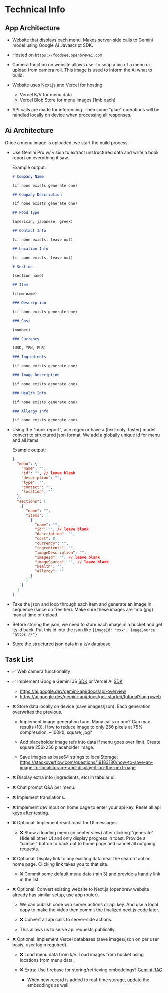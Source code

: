 # Technical Info

## App Architecture

- Website that displays each menu. Makes server-side calls to Gemini model using Google Ai Javascript SDK.

- Hosted on `https://foodsee.openbrewai.com`

- Camera function on website allows user to snap a pic of a menu or upload from camera roll. This image is used to inform the Ai what to build.

- Website uses Next.js and Vercel for hosting

  - Vercel K/V for menu data
  - Vercel Blob Store for menu images (1mb each)

- API calls are made for inferencing. Then some "glue" operations will be handled locally on device when processing all responses.

## Ai Architecture

Once a menu image is uploaded, we start the build process:

- Use Gemini Pro w/ vision to extract unstructured data and write a book report on everything it saw.

  Example output:

  ```markdown
  # Company Name

  (if none exists generate one)

  ## Company Description

  (if none exists generate one)

  ## Food Type

  (american, japanese, greek)

  ## Contact Info

  (if none exists, leave out)

  ## Location Info

  (if none exists, leave out)

  # Section

  (section name)

  ## Item

  (item name)

  ### Description

  (if none exists generate one)

  ### Cost

  (number)

  ### Currency

  (USD, YEN, EUR)

  ### Ingredients

  (if none exists generate one)

  ### Image Description

  (if none exists generate one)

  ### Health Info

  (if none exists generate one)

  ### Allergy Info

  (if none exists generate one)
  ```

- Using the "book report", use regex or have a (text-only, faster) model convert to structured json format. We add a globally unique id for menu and all items.

  Example output:

  ```json
  {
    "menu": {
      "name": "",
      "id": "", // leave blank
      "description": "",
      "type": "",
      "contact": "",
      "location": ""
    },
    "sections": [
      {
        "name": "",
        "items": [
          {
            "name": "",
            "id": "", // leave blank
            "description": "",
            "cost": 0,
            "currency": "",
            "ingredients": "",
            "imageDescription": "",
            "imageId": "", // leave blank
            "imageSource": "", // leave blank
            "health": "",
            "allergy": ""
          }
        ]
      }
    ]
  }
  ```

- Take the json and loop through each item and generate an image in sequence (since on free tier). Make sure these images are 1mb (jpg) max at time of upload.

- Before storing the json, we need to store each image in a bucket and get its id back. Put this id into the json like `{imageId: "xxx", imageSource: "https://"}`

- Store the structured json data in a k/v database.

## Task List

- ✅ Web camera functionality

- ✅ Implement Google Gemini JS [SDK](https://github.com/google-gemini/generative-ai-js) or Vercel Ai [SDK](https://sdk.vercel.ai/docs/introduction)

  - https://ai.google.dev/gemini-api/docs/api-overview
  - https://ai.google.dev/gemini-api/docs/get-started/tutorial?lang=web

- ❌ Store data locally on device (save images/json). Each generation overwrites the previous.

  - Implement image generation func. Many calls or one? Cap max results (10). How to reduce image to only 256 pixels at 75% compression, ~100kb, square, jpg?

  - Add placeholder image refs into data if menu goes over limit. Create square 256x256 placeholder image.

  - Save images as base64 strings to localStorage: https://stackoverflow.com/questions/19183180/how-to-save-an-image-to-localstorage-and-display-it-on-the-next-page

- ❌ Display extra info (ingredients, etc) in tabular ui.

- ❌ Chat prompt Q&A per menu.

- ❌ Implement translations.

- ❌ Implement dev input on home page to enter your api key. Reset all api keys after testing.

- ❌ Optional: Implement react.toast for UI messages.

  - ❌ Show a loading menu (in center view) after clicking "generate". Hide all other UI and only display progress in toast. Provide a "cancel" button to back out to home page and cancel all outgoing requests.

- ❌ Optional: Display link to any existing data near the search tool on home page. Clicking link takes you to that site.

  - ❌ Commit some default menu data (min 3) and provide a handly link in the list.

- ❌ Optional: Convert existing website to Next.js (openbrew website already has similar setup, use app router).

  - We can publish code w/o server actions or api key. And use a local copy to make the video then commit the finalized next.js code later.

  - ❌ Convert all api calls to server-side actions.

  - This allows us to serve api requests publically.

- ❌ Optional: Implement Vercel databases (save images/json on per user basis, user login required)

  - ❌ Load menu data from k/v. Load images from bucket using locations from menu data.

  - ❌ Extra: Use firebase for storing/retrieving embeddings? [Gemini RAG](https://ai.google.dev/api/semantic-retrieval/question-answering)
    - When new record is added to real-time storage, update the embeddings as well.
